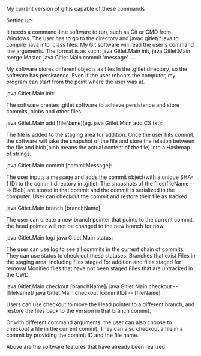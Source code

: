 My current version of git is capable of these commands

Setting up:

It needs a command-line software to run, such as Git or CMD from Windows. The user has to go to the directory and javac gitlet/*.java to compile .java into .class files. My Git software will read the user's command line arguments. The format is as such: java Gitlet.Main init, java Gitlet.Main merge Master, java Gitlet.Main commit 'message' .... 
 
My software stores different objects as files in the .gitlet directory, so the software has persistence. Even if the user reboots the computer, my program can start from the point where the user was at.
 
java Gitlet.Main init:

The software creates .gitlet software to achieve persistence and store commits, blobs and other files.
 
java Gitlet.Main add [fileName](eg. java Gitlet.Main add CS.txt):

The file is added to the staging area for addition. Once the user hits commit, the software will take the snapshot of the file and store the relation between the file and blob(blob means the actual content of the file) into a Hashmap of strings.

java Gitlet.Main commit [commitMessage]: 

The user inputs a message and adds the commit object(with a unique SHA-1 ID) to the commit directory in .gitlet. The snapshots of the files(fileName ---> Blob) are stored in that commit and the commit is serialized in the computer. User can checkout the commit and restore their file as tracked.

java Gitlet.Main branch [branchName]:
  
The user can create a new branch pointer that points to the current commit, the head pointer will not be changed to the new branch for now.
 
java Gitlet.Main log/ java Gitlet.Main status:

The user can use log to see all commits in the current chain of commits. They can use status to check out these statuses:
Branches that exist
Files in the staging area, including files staged for addition and files staged for removal
Modified files that have not been staged
Files that are untracked in the CWD

java Gitlet.Main checkout [branchName]/ java Gitlet.Main checkout -- [fileName]/ java Gitlet.Main checkout [commitID] -- [fileName]

Users can use checkout to move the Head pointer to a different branch, and restore the files back to the version in that branch commit.
  
Or with different command arguments, the user can also choose to checkout a file in the current commit. They can also checkout a file in a commit by providing the commit ID and the file name.

Above are the software features that have already been realized.
